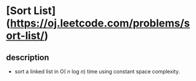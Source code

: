 # [Sort List] (https://oj.leetcode.com/problems/sort-list/)

## description

* sort a linked list in O( *n* log *n*) time using constant space complexity.
